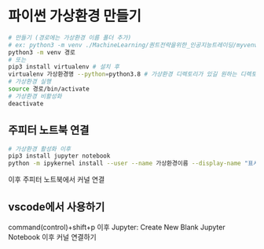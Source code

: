 # 파이썬 가상환경 만들기

```sh
# 만들기 (경로에는 가상환경 이름 폴더 추가)
# ex: python3 -m venv ./MachineLearning/퀀트전략을위한_인공지능트레이딩/myvenv -> myvenv라는 가상환경 생성
python3 -m venv 경로
# 또는 
pip3 install virtualenv # 설치 후 
virtualenv 가상환경명 --python=python3.8 # 가상환경 디렉토리가 있길 원하는 디렉토리 내에서 / 버전 지정 가능
# 가상환경 실행
source 경로/bin/activate
# 가상환경 비활성화
deactivate
```

## 주피터 노트북 연결

```sh
# 가상환경 활성화 이후
pip3 install jupyter notebook
python -m ipykernel install --user --name 가상환경이름 --display-name "표시할이름"
```

이후 주피터 노트북에서 커널 연결

## vscode에서 사용하기

command(control)+shift+p 이후 Jupyter: Create New Blank Jupyter Notebook
이후 커널 연결하기
